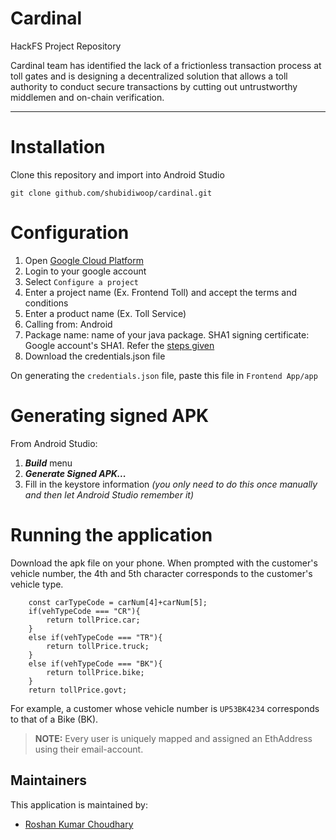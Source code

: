 # Cardinal 
HackFS Project Repository

Cardinal team has identified the lack of a frictionless transaction process at toll gates and is designing a decentralized solution that allows a toll authority to conduct secure transactions by cutting out untrustworthy middlemen and on-chain verification.

---
# Installation
Clone this repository and import into Android Studio

```git clone github.com/shubidiwoop/cardinal.git```

# Configuration
1. Open [Google Cloud Platform](https://developers.google.com/identity/sign-in/android/start-integrating)
2. Login to your google account
3. Select `Configure a project`
4. Enter a project name (Ex. Frontend Toll) and accept the terms and conditions
5. Enter a product name (Ex. Toll Service)
6. Calling from: Android
7. Package name: name of your java package. SHA1 signing certificate: Google account's SHA1. Refer the [steps given](https://developers.google.com/drive/android/auth)
8. Download the credentials.json file 

On generating the `credentials.json` file, paste this file in `Frontend App/app`

# Generating signed APK
From Android Studio:
1. ***Build*** menu
2. ***Generate Signed APK...***
3. Fill in the keystore information *(you only need to do this once manually and then let Android Studio remember it)*

# Running the application
Download the apk file on your phone. 
When prompted with the customer's vehicle number, the 4th and 5th character corresponds to the customer's vehicle type.

```
    const carTypeCode = carNum[4]+carNum[5];
    if(vehTypeCode === "CR"){
        return tollPrice.car;
    }
    else if(vehTypeCode === "TR"){
        return tollPrice.truck;
    }
    else if(vehTypeCode === "BK"){
        return tollPrice.bike;
    }
    return tollPrice.govt;
```
For example, a customer whose vehicle number is `UP53BK4234` corresponds to that of a Bike (BK).
> **NOTE:**  Every user is uniquely mapped and assigned an EthAddress using their email-account.

## Maintainers
This application is maintained by:
* [Roshan Kumar Choudhary](https://github.com/RoshanKumarChoudhary)
